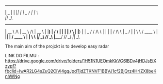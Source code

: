 
 _____
|  _   |
| |_|  |
|   _  /
| | \ \
|_/  \_\
 
 _____               _____               _____  
 |  __ \      /\     |  __ \      /\     |  __ \ 
 | |__) |    /  \    | |  | |    /  \    | |__) |
 |  _  /    / /\ \   | |  | |   / /\ \   |  _  / 
 | | \ \   / ____ \  | |__| |  / ____ \  | | \ \ 
 |_|  \_\ /_/    \_\ |_____/  /_/    \_\ |_|  \_\




The main aim of the projckt is to develop  easy radar 

LINK DO FILMU :
https://drive.google.com/drive/folders/1H51N1UEOmkKkVG6lBDv4jHDJsEiXzypf?fbclid=IwAR2LG4sZuQ2CiVl4gqJpdTjdZTKNVF1BBVJ1cf2BjQrz4HrIZX8beKnhWNg
